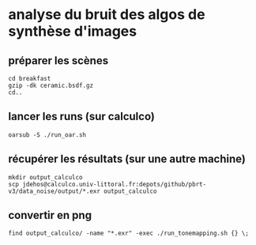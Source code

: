 # analyse du bruit des algos de synthèse d'images

## préparer les scènes

```
cd breakfast
gzip -dk ceramic.bsdf.gz
cd..
```

## lancer les runs (sur calculco)

```
oarsub -S ./run_oar.sh
```

## récupérer les résultats (sur une autre machine)

```
mkdir output_calculco
scp jdehos@calculco.univ-littoral.fr:depots/github/pbrt-v3/data_noise/output/*.exr output_calculco
```

## convertir en png

```
find output_calculco/ -name "*.exr" -exec ./run_tonemapping.sh {} \;
```


